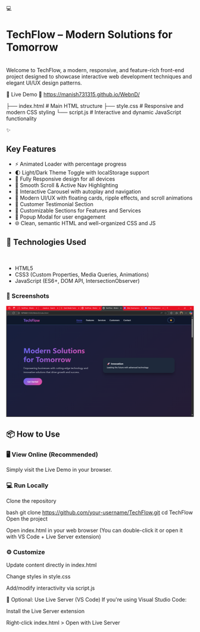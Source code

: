 💻 <h1>TechFlow – Modern Solutions for Tomorrow</h1><br>
Welcome to TechFlow, a modern, responsive, and feature-rich front-end project designed to showcase interactive web development techniques and elegant UI/UX design patterns.

🌟 Live Demo
🔗 https://manish731315.github.io/WebnD/

├── index.html       # Main HTML structure
├── style.css        # Responsive and modern CSS styling
└── script.js        # Interactive and dynamic JavaScript functionality

✨<h2> Key Features</h2>
<ul>
  <li>⚡ Animated Loader with percentage progress</li>
   <li>🌓 Light/Dark Theme Toggle with localStorage support</li>
   <li>📱 Fully Responsive design for all devices</li>
   <li>🧭 Smooth Scroll & Active Nav Highlighting</li>
   <li>🎠 Interactive Carousel with autoplay and navigation</li>
   <li>🎨 Modern UI/UX with floating cards, ripple effects, and scroll animations</li>
   <li>💬 Customer Testimonial Section</li>
   <li>🔧 Customizable Sections for Features and Services</li>
   <li>📩 Popup Modal for user engagement</li>
   <li>🌐 Clean, semantic HTML and well-organized CSS and JS</li>
</ul>

<h2>🧠 Technologies Used</h2>
<br>
<ul>
  <li>HTML5</li>
  <li>CSS3 (Custom Properties, Media Queries, Animations)</li>
  <li>JavaScript (ES6+, DOM API, IntersectionObserver)</li>
</ul>

<h3>📸 Screenshots</h3>
<img src="Screenshot.png">


<h2>📦 How to Use</h2>
<h3>🖥️ View Online (Recommended)</h3>
Simply visit the Live Demo in your browser.

<h3>💻 Run Locally</h3>
Clone the repository

bash
git clone https://github.com/your-username/TechFlow.git
cd TechFlow
Open the project

Open index.html in your web browser
(You can double-click it or open it with VS Code + Live Server extension)

<h3>⚙️ Customize</h3>
Update content directly in index.html

Change styles in style.css

Add/modify interactivity via script.js

🧪 Optional: Use Live Server (VS Code)
If you're using Visual Studio Code:

Install the Live Server extension

Right-click index.html > Open with Live Server


















